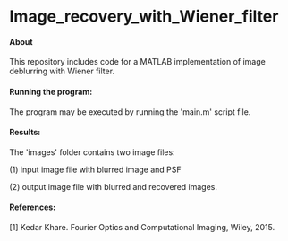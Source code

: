 # Image_recovery_with_Wiener_filter

#### About
This repository includes code for a MATLAB implementation of image deblurring with Wiener filter.

#### Running the program:
The program may be executed by running the 'main.m' script file.

#### Results:
The 'images' folder contains two image files:

(1) input image file with blurred image and PSF

(2) output image file with blurred and recovered images.

#### References:
[1] Kedar Khare. Fourier Optics and Computational Imaging, Wiley, 2015.
